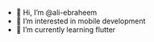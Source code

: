 - 👋 Hi, I’m @ali-ebraheem
- 👀 I’m interested in mobile development
- 🌱 I’m currently learning flutter

